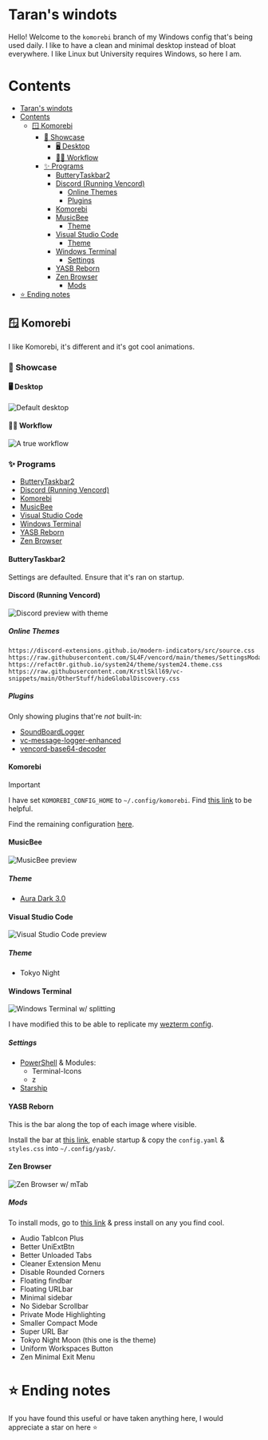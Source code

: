# Taran's windots

Hello! Welcome to the `komorebi` branch of my Windows config that's being used daily. I like to have a clean and minimal desktop instead of bloat everywhere. I like Linux but University requires Windows, so here I am.

# Contents

- [Taran's windots](#tarans-windots)
- [Contents](#contents)
  - [🪟 Komorebi](#-komorebi)
    - [📸 Showcase](#-showcase)
      - [🖥️ Desktop](#️-desktop)
      - [👨‍💻 Workflow](#-workflow)
    - [✨ Programs](#-programs)
      - [ButteryTaskbar2](#butterytaskbar2)
      - [Discord (Running Vencord)](#discord-running-vencord)
        - [Online Themes](#online-themes)
        - [Plugins](#plugins)
      - [Komorebi](#komorebi)
      - [MusicBee](#musicbee)
        - [Theme](#theme)
      - [Visual Studio Code](#visual-studio-code)
        - [Theme](#theme-1)
      - [Windows Terminal](#windows-terminal)
        - [Settings](#settings)
      - [YASB Reborn](#yasb-reborn)
      - [Zen Browser](#zen-browser)
        - [Mods](#mods)
- [⭐ Ending notes](#-ending-notes)

## 🪟 Komorebi

I like Komorebi, it's different and it's got cool animations.

### 📸 Showcase

#### 🖥️ Desktop

![Default desktop](./assets/desktop.png)

#### 👨‍💻 Workflow

![A true workflow](./assets/workflow.png)

### ✨ Programs

- [ButteryTaskbar2](https://github.com/LuisThiamNye/ButteryTaskbar2)
- [Discord (Running Vencord)](https://github.com/Vendicated/Vencord)
- [Komorebi](https://github.com/LGUG2Z/komorebi)
- [MusicBee](https://getmusicbee.com/)
- [Visual Studio Code](https://code.visualstudio.com/)
- [Windows Terminal](https://github.com/microsoft/terminal)
- [YASB Reborn](https://github.com/amnweb/yasb)
- [Zen Browser](https://github.com/zen-browser/desktop)

#### ButteryTaskbar2

Settings are defaulted. Ensure that it's ran on startup.

#### Discord (Running Vencord)

![Discord preview with theme](./assets/discord.png)

##### Online Themes

```
https://discord-extensions.github.io/modern-indicators/src/source.css
https://raw.githubusercontent.com/SL4F/vencord/main/themes/SettingsModal/SettingsModal.theme.css
https://refact0r.github.io/system24/theme/system24.theme.css
https://raw.githubusercontent.com/KrstlSkll69/vc-snippets/main/OtherStuff/hideGlobalDiscovery.css
```

##### Plugins

Only showing plugins that're *not* built-in:

- [SoundBoardLogger](https://github.com/ImpishMoxxie/SoundBoardLogger)
- [vc-message-logger-enhanced](https://github.com/Syncxv/vc-message-logger-enhanced)
- [vencord-base64-decoder](https://github.com/ThePirateStoner/vencord-base64-decoder)

#### Komorebi

> [!IMPORTANT]
> I have set `KOMOREBI_CONFIG_HOME` to `~/.config/komorebi`.
> Find [this link](https://lgug2z.github.io/komorebi/common-workflows/komorebi-config-home.html) to be helpful.

Find the remaining configuration [here](./config/.config/komorebi/komorebi.json).

#### MusicBee

![MusicBee preview](./assets/musicbee.png)

##### Theme

- [Aura Dark 3.0](https://www.getmusicbee.com/addons/skins/498/aura-dark/)

#### Visual Studio Code

![Visual Studio Code preview](./assets/vsc.png)

##### Theme

- Tokyo Night

#### Windows Terminal

![Windows Terminal w/ splitting](./assets/terminals.png)

I have modified this to be able to replicate my [wezterm config](./config/.wezterm.lua).

##### Settings

- [PowerShell](https://github.com/PowerShell/PowerShell) & Modules:
  - Terminal-Icons
  - z
- [Starship](https://starship.rs/)

#### YASB Reborn

This is the bar along the top of each image where visible.

Install the bar at [this link](https://github.com/amnweb/yasb), enable startup & copy the `config.yaml` & `styles.css` into `~/.config/yasb/`.

#### Zen Browser

![Zen Browser w/ mTab](./assets/zen_mtab.png)

##### Mods

To install mods, go to [this link](https://zen-browser.app/mods) & press install on any you find cool.

- Audio TabIcon Plus
- Better UniExtBtn
- Better Unloaded Tabs
- Cleaner Extension Menu
- Disable Rounded Corners
- Floating findbar
- Floating URLbar
- Minimal sidebar
- No Sidebar Scrollbar
- Private Mode Highlighting
- Smaller Compact Mode
- Super URL Bar
- Tokyo Night Moon (this one is the theme)
- Uniform Workspaces Button
- Zen Minimal Exit Menu

# ⭐ Ending notes

If you have found this useful or have taken anything here, I would appreciate a star on here ⭐
